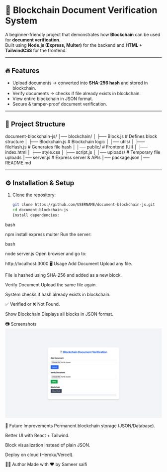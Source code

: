# 📄 Blockchain Document Verification System

A beginner-friendly project that demonstrates how **Blockchain** can be used for **document verification**.  
Built using **Node.js (Express, Multer)** for the backend and **HTML + TailwindCSS** for the frontend.

---

## 🔥 Features

- Upload documents → converted into **SHA-256 hash** and stored in blockchain.
- Verify documents → checks if file already exists in blockchain.
- View entire blockchain in JSON format.
- Secure & tamper-proof document verification.

---

## 📂 Project Structure

document-blockchain-js/
│── blockchain/
│ ├── Block.js # Defines block structure
│ ├── Blockchain.js # Blockchain logic
│
│── utils/
│ ├── fileHash.js # Generates file hash
│
│── public/ # Frontend (UI)
│ ├── index.html
│ ├── style.css
│ ├── script.js
│
│── uploads/ # Temporary file uploads
│── server.js # Express server & APIs
│── package.json
│── README.md

---

## ⚙️ Installation & Setup

1. Clone the repository:
   ```bash
   git clone https://github.com/USERNAME/document-blockchain-js.git
   cd document-blockchain-js
   Install dependencies:
   ```

bash

npm install express multer
Run the server:

bash

node server.js
Open browser and go to:

http://localhost:3000
🖥️ Usage
Add Document
Upload any file.

File is hashed using SHA-256 and added as a new block.

Verify Document
Upload the same file again.

System checks if hash already exists in blockchain.

✅ Verified or ❌ Not Found.

Show Blockchain
Displays all blocks in JSON format.

📷 Screenshots
![UI Screenshot](./public/screenshot-ui.png)

🚀 Future Improvements
Permanent blockchain storage (JSON/Database).

Better UI with React + Tailwind.

Block visualization instead of plain JSON.

Deploy on cloud (Heroku/Vercel).

👨‍💻 Author
Made with ❤️ by Sameer saifi

```

```
